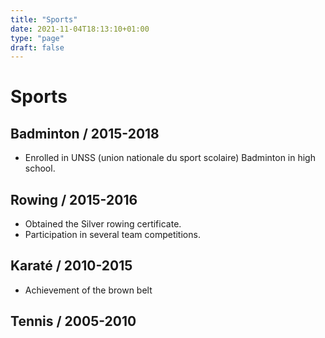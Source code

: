 ```yaml
---
title: "Sports"
date: 2021-11-04T18:13:10+01:00
type: "page"
draft: false
---
```


# Sports

## Badminton / 2015-2018
- Enrolled in UNSS (union nationale du sport scolaire) Badminton in high school.

## Rowing / 2015-2016
- Obtained the Silver rowing certificate.
- Participation in several team competitions.

## Karaté / 2010-2015
- Achievement of the brown belt

## Tennis / 2005-2010